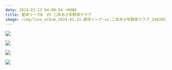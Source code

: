 ```yaml
---
date: 2024-01-13 04:08:54 +0000
title: 愛球リーグB　VS 二本木少年野球クラブ
image: /img/line_album_2024.01.13-愛球リーグ-vs.二本木少年野球クラブ_240305_1.jpg
---
```

![](/img/line_album_2024.01.13-愛球リーグ-vs.二本木少年野球クラブ_240305_2.jpg)

![](/img/line_album_2024.01.13-愛球リーグ-vs.二本木少年野球クラブ_240305_3.jpg)

![](/img/line_album_2024.01.13-愛球リーグ-vs.二本木少年野球クラブ_240305_4.jpg)

![](/img/line_album_2024.01.13-愛球リーグ-vs.二本木少年野球クラブ_240305_5.jpg)
